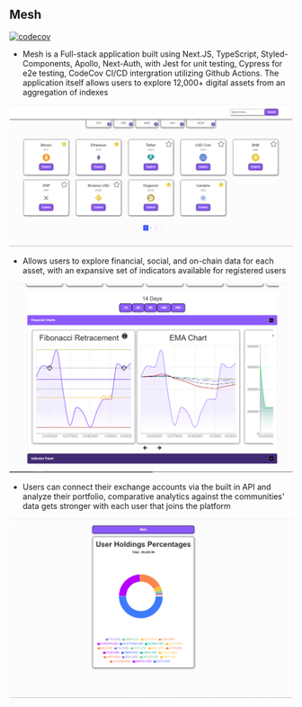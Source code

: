 ## Mesh

[![codecov](https://codecov.io/gh/jarodchristiansen/hodlWatch/branch/main/graph/badge.svg?token=GHT2GI9U4T)](https://codecov.io/gh/jarodchristiansen/hodlWatch)

- Mesh is a Full-stack application built using Next.JS, TypeScript, Styled-Components, Apollo, Next-Auth, with Jest for unit testing, Cypress for e2e testing, CodeCov CI/CD intergration utilizing Github Actions. The application itself allows users to explore 12,000+ digital assets from an aggregation of indexes

![alt text](https://github.com/jarodchristiansen/hodlWatch/blob/main/public/assets/assets-page.png?raw=true)

- Allows users to explore financial, social, and on-chain data for each asset, with an expansive set of indicators available for registered users

![alt text](https://github.com/jarodchristiansen/hodlWatch/blob/main/public/assets/charts.png?raw=true)

- Users can connect their exchange accounts via the built in API and analyze their portfolio, comparative analytics against the communities' data gets stronger with each user that joins the platform

![alt text](https://github.com/jarodchristiansen/hodlWatch/blob/main/public/assets/PieChart.PNG?raw=true)
